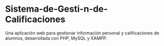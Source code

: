 # Sistema-de-Gesti-n-de-Calificaciones
Una aplicación web para gestionar información personal y calificaciones de alumnos, desarrollada con PHP, MySQL y XAMPP.
